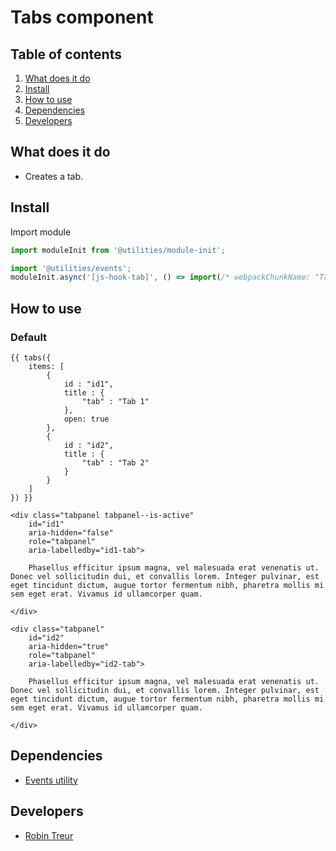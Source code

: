 
# Tabs component
## Table of contents
1. [What does it do](#markdown-header-what-does-it-do)
2. [Install](#markdown-header-install)
3. [How to use](#markdown-header-how-to-use)
4. [Dependencies](#markdown-header-dependencies)
5. [Developers](#markdown-header-developers)

## What does it do
* Creates a tab.

## Install
Import module
```javascript
import moduleInit from '@utilities/module-init';

import '@utilities/events';
moduleInit.async('[js-hook-tab]', () => import(/* webpackChunkName: "Tabs" */'@components/tabs'));
```

## How to use

### Default

```htmlmixed
{{ tabs({
    items: [
        {
            id : "id1",
            title : {
                "tab" : "Tab 1"
            },
            open: true
        },
        {
            id : "id2",
            title : {
                "tab" : "Tab 2"
            }
        }
    ]
}) }}

<div class="tabpanel tabpanel--is-active"
    id="id1"
    aria-hidden="false"
    role="tabpanel"
    aria-labelledby="id1-tab">

    Phasellus efficitur ipsum magna, vel malesuada erat venenatis ut. Donec vel sollicitudin dui, et convallis lorem. Integer pulvinar, est eget tincidunt dictum, augue tortor fermentum nibh, pharetra mollis mi sem eget erat. Vivamus id ullamcorper quam.
    
</div>

<div class="tabpanel"
    id="id2"
    aria-hidden="true"
    role="tabpanel"
    aria-labelledby="id2-tab">

    Phasellus efficitur ipsum magna, vel malesuada erat venenatis ut. Donec vel sollicitudin dui, et convallis lorem. Integer pulvinar, est eget tincidunt dictum, augue tortor fermentum nibh, pharetra mollis mi sem eget erat. Vivamus id ullamcorper quam.
    
</div>

```

## Dependencies
* [Events utility](/utilities/events/)

## Developers
* [Robin Treur](mailto:robin.treur@deptagency.com)
